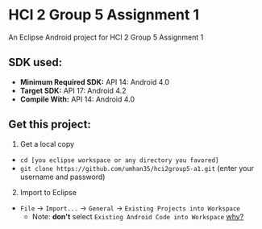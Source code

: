 # HCI 2 Group 5 Assignment 1

An Eclipse Android project for HCI 2 Group 5 Assignment 1


## SDK used:

 - **Minimum Required SDK:** API 14: Android 4.0
 - **Target SDK:** API 17: Android 4.2
 - **Compile With:** API 14: Android 4.0


## Get this project:

1. Get a local copy
 - `cd [you eclipse workspace or any directory you favored]`
 - `git clone https://github.com/umhan35/hci2group5-a1.git` (enter your username and password)
2. Import to Eclipse
 - `File` -> `Import...` -> `General` -> `Existing Projects into Workspace`
     - Note: **don't** select `Existing Android Code into Workspace`
       [why?](http://stackoverflow.com/questions/5784652/eclipse-invalid-project-description-when-creating-new-project-from-existing-so)
